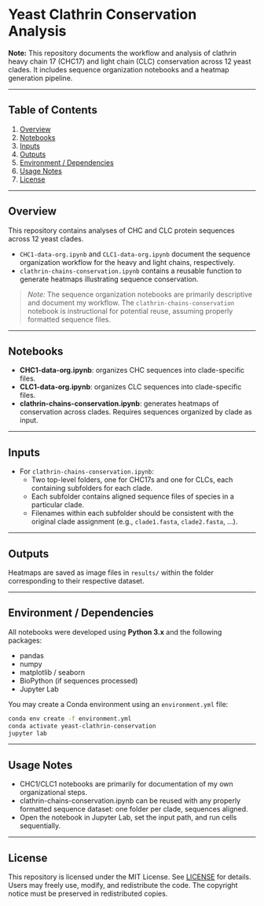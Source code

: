# Yeast Clathrin Conservation Analysis

**Note:** This repository documents the workflow and analysis of clathrin heavy chain 17 (CHC17) and light chain (CLC) conservation across 12 yeast clades. It includes sequence organization notebooks and a heatmap generation pipeline.  

---

## Table of Contents

1. [Overview](#overview)  
2. [Notebooks](#notebooks)  
3. [Inputs](#inputs)  
4. [Outputs](#outputs)  
5. [Environment / Dependencies](#environment--dependencies)  
6. [Usage Notes](#usage-notes) 
8. [License](#license)  

---

## Overview

This repository contains analyses of CHC and CLC protein sequences across 12 yeast clades.  
- `CHC1-data-org.ipynb` and `CLC1-data-org.ipynb` document the sequence organization workflow for the heavy and light chains, respectively.  
- `clathrin-chains-conservation.ipynb` contains a reusable function to generate heatmaps illustrating sequence conservation.  

> *Note:* The sequence organization notebooks are primarily descriptive and document my workflow. The `clathrin-chains-conservation` notebook is instructional for potential reuse, assuming properly formatted sequence files.  

---

## Notebooks

- **CHC1-data-org.ipynb**: organizes CHC sequences into clade-specific files.  
- **CLC1-data-org.ipynb**: organizes CLC sequences into clade-specific files.  
- **clathrin-chains-conservation.ipynb**: generates heatmaps of conservation across clades. Requires sequences organized by clade as input.  

---

## Inputs

- For `clathrin-chains-conservation.ipynb`:  
  - Two top-level folders, one for CHC17s and one for CLCs, each containing subfolders for each clade.  
  - Each subfolder contains aligned sequence files of species in a particular clade.  
  - Filenames within each subfolder should be consistent with the original clade assignment (e.g., `clade1.fasta`, `clade2.fasta`, …).  

---

## Outputs

Heatmaps are saved as image files in `results/` within the folder corresponding to their respective dataset.  

---

## Environment / Dependencies

All notebooks were developed using **Python 3.x** and the following packages:

- pandas  
- numpy  
- matplotlib / seaborn  
- BioPython (if sequences processed)  
- Jupyter Lab  

You may create a Conda environment using an `environment.yml` file:  

```bash
conda env create -f environment.yml
conda activate yeast-clathrin-conservation
jupyter lab
```

---

## Usage Notes

- CHC1/CLC1 notebooks are primarily for documentation of my own organizational steps.
- clathrin-chains-conservation.ipynb can be reused with any properly formatted sequence dataset: one folder per clade, sequences aligned.
- Open the notebook in Jupyter Lab, set the input path, and run cells sequentially.

---

## License

This repository is licensed under the MIT License. See [LICENSE](LICENSE) for details.
Users may freely use, modify, and redistribute the code. The copyright notice must be preserved in redistributed copies.
